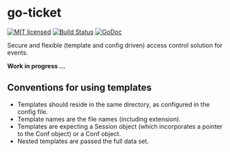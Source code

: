 
# go-ticket

[![MIT licensed](https://img.shields.io/badge/license-MIT-blue.svg)](https://raw.githubusercontent.com/xavier268/go-ticket/master/LICENSE) [![Build Status](https://travis-ci.org/xavier268/go-ticket.svg?branch=master)](https://travis-ci.org/xavier268/go-ticket)  [![GoDoc](https://godoc.org/github.com/xavier268/go-ticket?status.svg)](https://godoc.org/github.com/xavier268/go-ticket)

Secure and flexible (template and config driven) access control solution for events.

**Work in progress ...**

## Conventions for using templates

* Templates should reside in the same directory, as configured in the config file.
* Template names are the file names (including extension).
* Templates are expecting a Session object (which incorporates a pointer to the Conf object) or a Conf object.
* Nested templates are passed the full data set.
